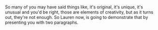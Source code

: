 So many of you may have said things like, it's original, it's unique, it's
unusual and you'd be right, those are elements of creativity, but as it turns
out, they're not enough. So Lauren now, is going to demonstrate that by
presenting you with two paragraphs.
